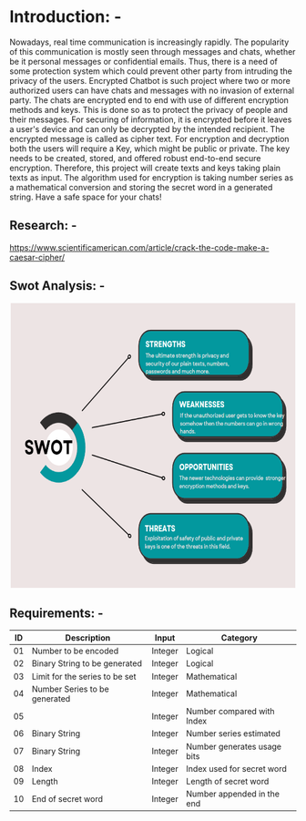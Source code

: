 # Introduction: -
Nowadays, real time communication is increasingly rapidly. The popularity of this communication is mostly seen through messages and chats, whether be it personal messages or confidential emails. Thus, there is a need of some protection system which could prevent other party from intruding the privacy of the users. Encrypted Chatbot is such project where two or more authorized users can have chats and messages with no invasion of external party. The chats are encrypted end to end with use of different encryption methods and keys. This is done so as to protect the privacy of people and their messages. For securing of information, it is encrypted before it leaves a user's device and can only be decrypted by the intended recipient. The encrypted message is called as cipher text. For encryption and decryption both the users will require a Key, which might be public or private. The key needs to be created, stored, and offered robust end-to-end secure encryption. Therefore, this project will create texts and keys taking plain texts as input. The algorithm used for encryption is taking number series as a mathematical conversion and storing the secret word in a generated string. Have a safe space for your chats!

## Research: -
https://www.scientificamerican.com/article/crack-the-code-make-a-caesar-cipher/

## Swot Analysis: -

<p align="center">
  <img 
    width="500"
    height="500"
  src="https://github.com/Madhushreevp/OOPs-Python/blob/dfbf75b1646c4fd0f6f4015050372efdd7b7c255/1_Requirements/SWOT.PNG"
  >
</p>

## Requirements: -
| ID | Description | Input | Category | 
| --- | --- | --- | --- | 
| 01 | Number to be encoded | Integer | Logical | 
| 02 | Binary String to be generated | Integer   | Logical | 
| 03 | Limit for the series to be set |Integer  | Mathematical | 
| 04 | Number Series to be generated | Integer | Mathematical | 
| 05 |  | Integer | Number compared with Index  |  Number appended with Index  |    ✅ |  
| 06 | Binary String | Integer | Number  series estimated   | Number  series calculated    |    ✅ |  
| 07 |Binary String | Integer | Number generates usage bits  | Binary string stores encoded number    |    ✅ |  
| 08 | Index | Integer | Index used for secret word    | Index used for traversing    |    ✅ |  
| 09 | Length | Integer | Length of secret word      | Length calculated using Index             |    ✅ |  
| 10 | End of secret word  | Integer | Number appended in the end  | Digit 1 appended in the last   |    ✅ |  

